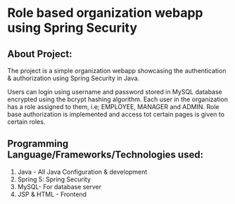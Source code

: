 # Role based organization webapp using Spring Security

## About Project:
The project is a simple organization webapp showcasing the authentication & authorization using Spring Security in Java.

Users can login using username and password stored in MySQL database encrypted using the bcrypt hashing algorithm. Each user in the organization has a role assigned to them, i.e; EMPLOYEE, MANAGER and ADMIN. Role base authorization is implemented and access tot certain pages is given to certain roles.

## Programming Language/Frameworks/Technologies used:

1) Java - All Java Configuration & development
2) Spring 5: Spring Security
3) MySQL- For database server
4) JSP & HTML - Frontend
